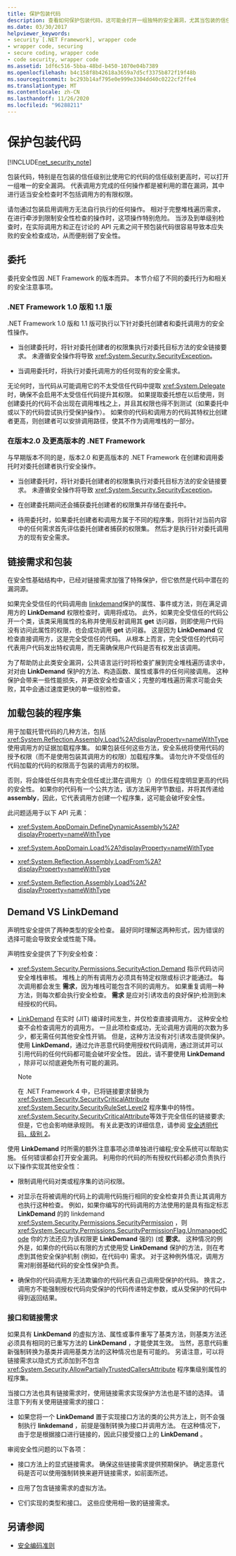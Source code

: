 ```yaml
---
title: 保护包装代码
description: 查看如何保护包装代码，这可能会打开一组独特的安全漏洞，尤其当包装的信任度高于使用它的代码时。
ms.date: 03/30/2017
helpviewer_keywords:
- security [.NET Framework], wrapper code
- wrapper code, securing
- secure coding, wrapper code
- code security, wrapper code
ms.assetid: 1df6c516-5bba-48bd-b450-1070e04b7389
ms.openlocfilehash: b4c158f8b42618a3659a7d5cf3375b872f19f48b
ms.sourcegitcommit: bc293b14af795e0e999e3304dd40c0222cf2ffe4
ms.translationtype: MT
ms.contentlocale: zh-CN
ms.lasthandoff: 11/26/2020
ms.locfileid: "96288211"
---
```

# <a name="securing-wrapper-code"></a>保护包装代码

[!INCLUDE[net_security_note](../../../includes/net-security-note-md.md)]  
  
 包装代码，特别是在包装的信任级别比使用它的代码的信任级别更高时，可以打开一组唯一的安全漏洞。 代表调用方完成的任何操作都是被利用的潜在漏洞，其中进行适当安全检查时不包括调用方的有限权限。  
  
 请勿通过包装启用调用方无法自行执行的任何操作。 相对于完整堆栈遍历需求，在进行牵涉到限制安全性检查的操作时，这项操作特别危险。 当涉及到单级别检查时，在实际调用方和正在讨论的 API 元素之间干预包装代码很容易导致本应失败的安全检查成功，从而便削弱了安全性。  
  
## <a name="delegates"></a>委托  

 委托安全性因 .NET Framework 的版本而异。  本节介绍了不同的委托行为和相关的安全注意事项。  
  
### <a name="in-version-10-and-11-of-the-net-framework"></a>.NET Framework 1.0 版和 1.1 版  

 .NET Framework 1.0 版和 1.1 版可执行以下针对委托创建者和委托调用方的安全性操作。  
  
- 当创建委托时，将针对委托创建者的权限集执行对委托目标方法的安全链接要求。  未遵循安全操作将导致 <xref:System.Security.SecurityException>。  
  
- 当调用委托时，将执行对委托调用方的任何现有的安全需求。  
  
 无论何时，当代码从可能调用它的不太受信任代码中提取 <xref:System.Delegate> 时，确保不会启用不太受信任代码提升其权限。 如果提取委托想在以后使用，则创建委托的代码不会出现在调用堆栈之上，并且其权限也得不到测试（如果委托中或以下的代码尝试执行受保护操作）。 如果你的代码和调用方的代码其特权比创建者更高，则创建者可以安排调用路径，使其不作为调用堆栈的一部分。  
  
### <a name="in-version-20-and-later-versions-of-the-net-framework"></a>在版本2.0 及更高版本的 .NET Framework  

 与早期版本不同的是，版本2.0 和更高版本的 .NET Framework 在创建和调用委托时对委托创建者执行安全操作。  
  
- 当创建委托时，将针对委托创建者的权限集执行对委托目标方法的安全链接要求。  未遵循安全操作将导致 <xref:System.Security.SecurityException>。  
  
- 在创建委托期间还会捕获委托创建者的权限集并存储在委托中。  
  
- 待用委托时，如果委托创建者和调用方属于不同的程序集，则将针对当前内容中的任何需求首先评估委托创建者捕获的权限集。  然后才是执行针对委托调用方的现有安全需求。  
  
## <a name="link-demands-and-wrappers"></a>链接需求和包装  

 在安全性基础结构中，已经对链接需求加强了特殊保护，但它依然是代码中潜在的漏洞源。  
  
 如果完全受信任的代码调用由 [linkdemand](link-demands.md)保护的属性、事件或方法，则在满足调用方的 **LinkDemand** 权限检查时，调用将成功。 此外，如果完全受信任的代码公开一个类，该类采用属性的名称并使用反射调用其 **get** 访问器，则即使用户代码没有访问此属性的权限，也会成功调用 **get** 访问器。 这是因为 **LinkDemand** 仅检查直接调用方，这是完全受信任的代码。 从根本上而言，完全受信任的代码可代表用户代码发出特权调用，而无需确保用户代码是否有权发出该调用。  
  
 为了帮助防止此类安全漏洞，公共语言运行时将检查扩展到完全堆栈遍历请求中，对对由 **LinkDemand** 保护的方法、构造函数、属性或事件的任何间接调用。 这种保护会带来一些性能损失，并更改安全检查语义；完整的堆栈遍历需求可能会失败，其中会通过速度更快的单一级别检查。  
  
## <a name="assembly-loading-wrappers"></a>加载包装的程序集  

 用于加载托管代码的几种方法，包括 <xref:System.Reflection.Assembly.Load%2A?displayProperty=nameWithType>使用调用方的证据加载程序集。 如果包装任何这些方法，安全系统将使用代码的授予权限（而不是使用包装其调用方的权限）加载程序集。 请勿允许不受信任的代码加载的代码的权限高于包装的调用方的权限。  
  
 否则，将会降低任何具有完全信任或比潜在调用方（）的信任程度明显更高的代码的安全性。 如果你的代码有一个公共方法，该方法采用字节数组，并将其传递给 **assembly**，因此，它代表调用方创建一个程序集，这可能会破坏安全性。  
  
 此问题适用于以下 API 元素：  
  
- <xref:System.AppDomain.DefineDynamicAssembly%2A?displayProperty=nameWithType>  
  
- <xref:System.AppDomain.Load%2A?displayProperty=nameWithType>  
  
- <xref:System.Reflection.Assembly.LoadFrom%2A?displayProperty=nameWithType>  
  
- <xref:System.Reflection.Assembly.Load%2A?displayProperty=nameWithType>  
  
## <a name="demand-vs-linkdemand"></a>Demand VS LinkDemand  

 声明性安全提供了两种类型的安全检查。 最好同时理解这两种形式，因为错误的选择可能会导致安全或性能下降。  
  
 声明性安全提供了下列安全检查：  
  
- <xref:System.Security.Permissions.SecurityAction.Demand> 指示代码访问安全堆栈审核。 堆栈上的所有调用方必须具有特定权限或标识才能通过。 每次调用都会发生 **需求**，因为堆栈可能包含不同的调用方。 如果重复调用一种方法，则每次都会执行安全检查。 **需求** 是应对引诱攻击的良好保护;检测到未经授权的代码。  
  
- [LinkDemand](link-demands.md) 在实时 (JIT) 编译时间发生，并仅检查直接调用方。 这种安全检查不会检查调用方的调用方。 一旦此项检查成功，无论调用方调用的次数为多少，都无需任何其他安全性开销。 但是，这种方法没有对引诱攻击提供保护。 使用 **LinkDemand**，通过允许恶意代码使用授权代码调用，通过测试并可以引用代码的任何代码都可能会破坏安全性。 因此，请不要使用 **LinkDemand** ，除非可以彻底避免所有可能的漏洞。  
  
    > [!NOTE]
    > 在 .NET Framework 4 中，已将链接要求替换为 <xref:System.Security.SecurityCriticalAttribute> <xref:System.Security.SecurityRuleSet.Level2> 程序集中的特性。 <xref:System.Security.SecurityCriticalAttribute>等效于完全信任的链接要求; 但是，它也会影响继承规则。 有关此更改的详细信息，请参阅 [安全透明代码，级别 2](security-transparent-code-level-2.md)。  
  
 使用 **LinkDemand** 时所需的额外注意事项必须单独进行编程;安全系统可以帮助实施。 任何错误都会打开安全漏洞。 利用你的代码的所有授权代码都必须负责执行以下操作实现其他安全性：  
  
- 限制调用代码对类或程序集的访问权限。  
  
- 对显示在将被调用的代码上的调用代码施行相同的安全检查并负责让其调用方也执行这种检查。 例如，如果你编写的代码调用的方法使用的是具有指定标志 **LinkDemand** 的的 linkdemand <xref:System.Security.Permissions.SecurityPermission> ，则 <xref:System.Security.Permissions.SecurityPermissionFlag.UnmanagedCode> 你的方法还应为该权限更 **LinkDemand** 强的)  (或 **要求**。 这种情况的例外是，如果你的代码以有限的方式使用受 **LinkDemand** 保护的方法，则在考虑到其他安全保护机制 (例如，在代码中) 需求。 对于这种例外情况，调用方需对削弱基础代码的安全性保护负责。  
  
- 确保你的代码调用方无法欺骗你的代码代表自己调用受保护的代码。 换言之，调用方不能强制授权代码向受保护的代码传递特定参数，或从受保护的代码中得到返回结果。  
  
### <a name="interfaces-and-link-demands"></a>接口和链接需求  

 如果具有 **LinkDemand** 的虚拟方法、属性或事件重写了基类方法，则基类方法还必须具有相同的已重写方法的 **LinkDemand** ，才能使其生效。 当然，恶意代码重新强制转换为基类并调用基类方法的这种情况也是有可能的。 另请注意，可以将链接需求以隐式方式添加到不包含 <xref:System.Security.AllowPartiallyTrustedCallersAttribute> 程序集级别属性的程序集。  
  
 当接口方法也具有链接需求时，使用链接需求实现保护方法也是不错的选择。 请注意下列有关使用链接需求的接口：  
  
- 如果您将一个 **LinkDemand** 置于实现接口方法的类的公共方法上，则不会强制执行 **linkdemand** ，前提是强制转换为接口并调用方法。 在这种情况下，由于您是根据接口进行链接的，因此只接受接口上的 **LinkDemand** 。  
  
 审阅安全性问题的以下各项：  
  
- 接口方法上的显式链接需求。 确保这些链接需求提供预期保护。 确定恶意代码是否可以使用强制转换来避开链接需求，如前面所述。  
  
- 应用了包含链接需求的虚拟方法。  
  
- 它们实现的类型和接口。 这些应使用相一致的链接需求。  
  
## <a name="see-also"></a>另请参阅

- [安全编码准则](../../standard/security/secure-coding-guidelines.md)
